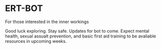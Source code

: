 # ERT-BOT
For those interested in the inner workings

Good luck exploring. Stay safe. Updates for bot to come. Expect mental health, sexual assualt prevention, and basic first aid training to be avaliable resources in upcoming weeks.
